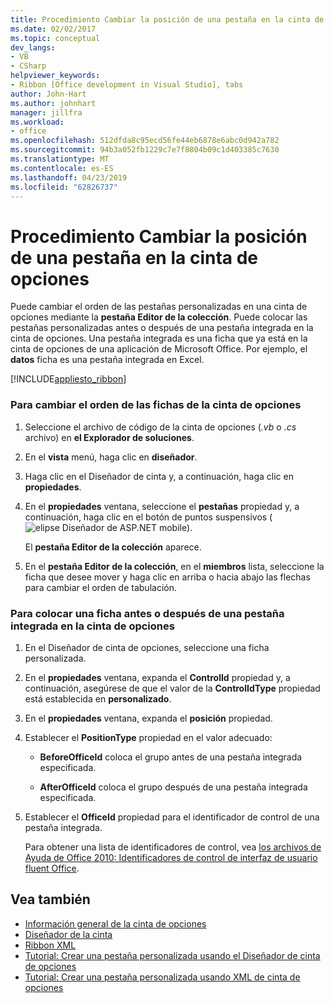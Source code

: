 ```yaml
---
title: Procedimiento Cambiar la posición de una pestaña en la cinta de opciones
ms.date: 02/02/2017
ms.topic: conceptual
dev_langs:
- VB
- CSharp
helpviewer_keywords:
- Ribbon [Office development in Visual Studio], tabs
author: John-Hart
ms.author: johnhart
manager: jillfra
ms.workload:
- office
ms.openlocfilehash: 512dfda8c95ecd56fe44eb6878e6abc0d942a782
ms.sourcegitcommit: 94b3a052fb1229c7e7f8804b09c1d403385c7630
ms.translationtype: MT
ms.contentlocale: es-ES
ms.lasthandoff: 04/23/2019
ms.locfileid: "62826737"
---
```

# <a name="how-to-change-the-position-of-a-tab-on-the-ribbon"></a>Procedimiento Cambiar la posición de una pestaña en la cinta de opciones
  Puede cambiar el orden de las pestañas personalizadas en una cinta de opciones mediante la **pestaña Editor de la colección**. Puede colocar las pestañas personalizadas antes o después de una pestaña integrada en la cinta de opciones. Una pestaña integrada es una ficha que ya está en la cinta de opciones de una aplicación de Microsoft Office. Por ejemplo, el **datos** ficha es una pestaña integrada en Excel.

 [!INCLUDE[appliesto_ribbon](../vsto/includes/appliesto-ribbon-md.md)]

### <a name="to-change-the-order-of-tabs-on-the-ribbon"></a>Para cambiar el orden de las fichas de la cinta de opciones

1. Seleccione el archivo de código de la cinta de opciones (*.vb* o *.cs* archivo) en **el Explorador de soluciones**.

2. En el **vista** menú, haga clic en **diseñador**.

3. Haga clic en el Diseñador de cinta y, a continuación, haga clic en **propiedades**.

4. En el **propiedades** ventana, seleccione el **pestañas** propiedad y, a continuación, haga clic en el botón de puntos suspensivos (![elipse Diseñador de ASP.NET mobile](../sharepoint/media/mwellipsis.gif "ASP.NET Mobile Elipse del diseñador")).

     El **pestaña Editor de la colección** aparece.

5. En el **pestaña Editor de la colección**, en el **miembros** lista, seleccione la ficha que desee mover y haga clic en arriba o hacia abajo las flechas para cambiar el orden de tabulación.

### <a name="to-position-a-tab-before-or-after-a-built-in-tab-on-the-ribbon"></a>Para colocar una ficha antes o después de una pestaña integrada en la cinta de opciones

1. En el Diseñador de cinta de opciones, seleccione una ficha personalizada.

2. En el **propiedades** ventana, expanda el **ControlId** propiedad y, a continuación, asegúrese de que el valor de la **ControlIdType** propiedad está establecida en **personalizado**.

3. En el **propiedades** ventana, expanda el **posición** propiedad.

4. Establecer el **PositionType** propiedad en el valor adecuado:

    - **BeforeOfficeId** coloca el grupo antes de una pestaña integrada especificada.

    - **AfterOfficeId** coloca el grupo después de una pestaña integrada especificada.

5. Establecer el **OfficeId** propiedad para el identificador de control de una pestaña integrada.

     Para obtener una lista de identificadores de control, vea [los archivos de Ayuda de Office 2010: Identificadores de control de interfaz de usuario fluent Office](http://go.microsoft.com/fwlink/?LinkID=181052).

## <a name="see-also"></a>Vea también
- [Información general de la cinta de opciones](../vsto/ribbon-overview.md)
- [Diseñador de la cinta](../vsto/ribbon-designer.md)
- [Ribbon XML](../vsto/ribbon-xml.md)
- [Tutorial: Crear una pestaña personalizada usando el Diseñador de cinta de opciones](../vsto/walkthrough-creating-a-custom-tab-by-using-the-ribbon-designer.md)
- [Tutorial: Crear una pestaña personalizada usando XML de cinta de opciones](../vsto/walkthrough-creating-a-custom-tab-by-using-ribbon-xml.md)
